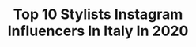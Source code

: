 ---
title: Top 10 Stylists Instagram Influencers In Italy In 2020
description: >-
  Find top stylists Instagram influencers in Italy in 2020. Most popular hashtags: #milano #italy #russia #editorial.
platform: Instagram
profiles:
  - username: "vlady_mua"
    fullname: >-
      Vladyslav Rotaru Makeup Artist
    location: "Italy"
    followers: 19903
    engagement: 985
    commentsToLikes: 0.104028
    id: ck5hpcqqvr52p0i11e6unhzhw
    verified: false
    hashtags: "#mediaset, #2020, #mac, #maccosmeticsitalia"
  - username: "beafagerholt"
    fullname: >-
      Bea Fagerholt
    location: "Italy"
    followers: 7079
    engagement: 786
    commentsToLikes: 0.082504
    id: ck5hog88zpiai0i11q0zojwgv
    verified: false
    hashtags: ""
  - username: "alessandrobenvenuti"
    fullname: >-
      Alessandro Benvenuti
    location: "Italy"
    followers: 20317
    engagement: 1049
    commentsToLikes: 0.025782
    id: ck138lmgugtzi0i19x68ej7cu
    verified: false
    hashtags: "#moose7ds"
  - username: "amirjamshidiii"
    fullname: >-
      amir jamshidi
    location: "Italy"
    followers: 10281
    engagement: 1051
    commentsToLikes: 0.038949
    id: ck5ck940cwe5w0i119obz7ml4
    verified: false
    hashtags: "#paris, #retouch, #suit, #streetphotography"
  - username: "styleisnecessity"
    fullname: >-
      Samantha Francis Baker |DXB/NL
    location: "Italy"
    followers: 33983
    engagement: 174
    commentsToLikes: 0.082183
    id: ck13bc483upr10i192a2hxwmb
    verified: false
    hashtags: "#birthday, #borrowedfromtheboys, #greece, #gqme"
  - username: "martinazonco"
    fullname: >-
      ⓏⓄⓃⒸⓄ
    location: "Italy"
    followers: 8839
    engagement: 1687
    commentsToLikes: 0.013077
    id: ck6u3ku18yd290j71h0aegz2f
    verified: false
    hashtags: "#tiktok, #riportatemili, #finoadomani, #greyeyes"
  - username: "micolgarden"
    fullname: >-
      Aigiz Mailova
    location: "Italy"
    followers: 97079
    engagement: 134
    commentsToLikes: 0.098626
    id: ck5hinbdceee70i11sri6r9m8
    verified: false
    hashtags: "#mygirls, #mwf, #italy, #besttrip"
  - username: "shansharae"
    fullname: >-
      Sharaé
    location: "Italy"
    followers: 28909
    engagement: 2455
    commentsToLikes: 0.008805
    id: ck5hnq7wgo7bm0i11sgikwuy8
    verified: false
    hashtags: "#lovelywholesale, #readingbooksall2020, #luxegal"
  - username: "miriam_denicolo"
    fullname: >-
      Miriam
    location: "Italy"
    followers: 41869
    engagement: 121
    commentsToLikes: 0.261871
    id: ck6uc5nr5dnx20j71iaz9vl3q
    verified: false
    hashtags: "#coronavirus, #lipstick, #bag, #pensieridellamezzanotte"
  - username: "wolfiefra"
    fullname: >-
      Francesca 🌸
    location: "Italy"
    followers: 10705
    engagement: 406
    commentsToLikes: 0.090109
    id: ck15sgymlcy6r0i19r1m33db1
    verified: false
    hashtags: "#newyear, #carnevale2020, #carrasciali"
---